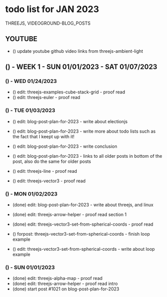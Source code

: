 # todo list for JAN 2023

THREEJS, VIDEOGROUND-BLOG_POSTS

## YOUTUBE
* () update youtube github video links from threejs-ambient-light

<!-------- ----------
-- WEEK 1
---------- --------->
## () - WEEK 1 - SUN 01/01/2023 - SAT 01/07/2023

### () - WED 01/24/2023
* () edit: threejs-examples-cube-stack-grid - proof read
* () edit: threejs-euler - proof read

### () - TUE 01/03/2023
* () edit: blog-post-plan-for-2023 - write about electionjs
* () edit: blog-post-plan-for-2023 - write more about todo lists such as the fact that I keept up with it!
* () edit: blog-post-plan-for-2023 - write conclusion
* () edit: blog-post-plan-for-2023 - links to all older posts in bottom of the post, also do the same for older posts

* () edit: threejs-line - proof read
* () edit: threejs-vector3 - proof read

### () - MON 01/02/2023
* (done) edit: blog-post-plan-for-2023 - write about threejs, and linux
* (done) edit: threejs-arrow-helper - proof read section 1
* (done) edit: threejs-vector3-set-from-spherical-coords - proof read

* () forpost: threejs-vector3-set-from-spherical-coords - finish loop example
* () edit: threejs-vector3-set-from-spherical-coords - write about loop example


### () - SUN 01/01/2023
* (done) edit: threejs-alpha-map - proof read
* (done) edit: threejs-arrow-helper - proof read intro
* (done) start post #1021 on blog-post-plan-for-2023
